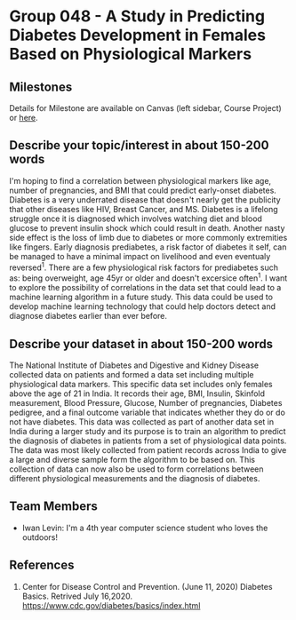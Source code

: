 # Group 048 - A Study in Predicting Diabetes Development in Females Based on Physiological Markers

## Milestones

Details for Milestone are available on Canvas (left sidebar, Course Project) or [here](https://firas.moosvi.com/courses/data301/project/milestone01.html).

## Describe your topic/interest in about 150-200 words

I'm hoping to find a correlation between physiological markers like age, number of pregnancies, and BMI that could predict early-onset diabetes. Diabetes is a very underrated disease that doesn't nearly get the publicity that other diseases like HIV, Breast Cancer, and MS. Diabetes is a lifelong struggle once it is diagnosed which involves watching diet and blood glucose to prevent insulin shock which could result in death. Another nasty side effect is the loss of limb due to diabetes or more commonly extremities like fingers. Early diagnosis prediabetes, a risk factor of diabetes it self, can be managed to have a minimal impact on livelihood and even eventualy reversed<sup>1</sup>. There are a few physiological risk factors for prediabetes such as: being overweight, age 45yr or older and doesn't excersice often<sup>1</sup>. I want to explore the possibility of correlations in the data set that could lead to a machine learning algorithm in a future study. This data could be used to develop machine learning technology that could help doctors detect and diagnose diabetes earlier than ever before.

## Describe your dataset in about 150-200 words

The National Institute of Diabetes and Digestive and Kidney Disease collected data on patients and formed a data set including multiple physiological data markers. This specific data set includes only females above the age of 21 in India. It records their age, BMI, Insulin, Skinfold measurement, Blood Pressure, Glucose, Number of pregnancies, Diabetes pedigree, and a final outcome variable that indicates whether they do or do not have diabetes. This data was collected as part of another data set in India during a larger study and its purpose is to train an algorithm to predict the diagnosis of diabetes in patients from a set of physiological data points. The data was most likely collected from patient records across India to give a large and diverse sample form the algorithm to be based on. This collection of data can now also be used to form correlations between different physiological measurements and the diagnosis of diabetes.

## Team Members

- Iwan Levin: I'm a 4th year computer science student who loves the outdoors!

## References

1. Center for Disease Control and Prevention. (June 11, 2020) Diabetes Basics. Retrived July 16,2020. https://www.cdc.gov/diabetes/basics/index.html
